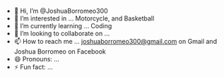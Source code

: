 - 👋 Hi, I’m @JoshuaBorromeo300
- 👀 I’m interested in ... Motorcycle, and Basketball
- 🌱 I’m currently learning ... Coding
- 💞️ I’m looking to collaborate on ...
- 📫 How to reach me ... joshuaborromeo300@gmail.com on Gmail and Joshua Borromeo on Facebook
- 😄 Pronouns: ...
- ⚡ Fun fact: ...

<!---
JoshuaBorromeo300/JoshuaBorromeo300 is a ✨ special ✨ repository because its `README.md` (this file) appears on your GitHub profile.
You can click the Preview link to take a look at your changes.
--->
